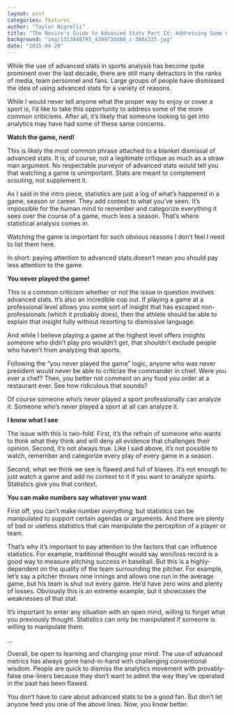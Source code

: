 ```yaml
---
layout: post
categories: features
author: "Taylor Nigrelli"
title: "The Novice's Guide to Advanced Stats Part IX: Addressing Some Common Concerns"
background: "img/1313848795_429473dd80_z-300x225.jpg"
date: "2015-04-20"
---
```


While the use of advanced stats in sports analysis has become quite prominent over the last decade, there are still many detractors in the ranks of media, team personnel and fans. Large groups of people have dismissed the idea of using advanced stats for a variety of reasons.

While I would never tell anyone what the proper way to enjoy or cover a sport is, I’d like to take this opportunity to address some of the more common criticisms. After all, it’s likely that someone looking to get into analytics may have had some of these same concerns.

**Watch the game, nerd!**

This is likely the most common phrase attached to a blanket dismissal of advanced stats. It is, of course, not a legitimate critique as much as a straw man argument. No respectable purveyor of advanced stats would tell you that watching a game is unimportant. Stats are meant to complement scouting, not supplement it.

As I said in the intro piece, statistics are just a log of what’s happened in a game, season or career. They add context to what you’ve seen. It’s impossible for the human mind to remember and categorize everything it sees over the course of a game, much less a season. That’s where statistical analysis comes in.

Watching the game is important for such obvious reasons I don’t feel I need to list them here.

In short: paying attention to advanced stats doesn’t mean you should pay less attention to the game.

**You never played the game!**

This is a common criticism whether or not the issue in question involves advanced stats. It’s also an incredible cop out. If playing a game at a professional level allows you some sort of insight that has escaped non-professionals (which it probably does), then the athlete should be able to explain that insight fully without resorting to dismissive language.

And while I believe playing a game at the highest level offers insights someone who didn’t play pro wouldn’t get, that shouldn’t exclude people who haven’t from analyzing that sports.

Following the “you never played the game” logic, anyone who was never president would never be able to criticize the commander in chief. Were you ever a chef? Then, you better not comment on any food you order at a restaurant ever. See how ridiculous that sounds?

Of course someone who’s never played a sport professionally can analyze it. Someone who’s never played a sport at all can analyze it.

**I know what I see**

The issue with this is two-fold. First, it’s the refrain of someone who wants to think what they think and will deny all evidence that challenges their opinion. Second, it’s not always true. Like I said above, it’s not possible to watch, remember and categorize every play of every game in a season.

Second, what we think we see is flawed and full of biases. It’s not enough to just watch a game and add no context to it if you want to analyze sports. Statistics give you that context.

**You can make numbers say whatever you want**

First off, you can’t make number _everything,_ but statistics can be manipulated to support certain agendas or arguments. And there are plenty of bad or useless statistics that can manipulate the perception of a player or team.

That’s why it’s important to pay attention to the factors that can influence statistics. For example, traditional thought would say won/loss record is a good way to measure pitching success in baseball. But this is a highly-dependent on the quality of the team surrounding the pitcher. For example, let’s say a pitcher throws nine innings and allows one run in the average game, but his team is shut out every game. He’d have zero wins and plenty of losses. Obviously this is an extreme example, but it showcases the weaknesses of that stat.

It’s important to enter any situation with an open mind, willing to forget what you previously thought. Statistics can only be manipulated if someone is willing to manipulate them.

…

Overall, be open to learning and changing your mind. The use of advanced metrics has always gone hand-in-hand with challenging conventional wisdom. People are quick to dismiss the analytics movement with provably-false one-liners because they don’t want to admit the way they’ve operated in the past has been flawed.

You don’t have to care about advanced stats to be a good fan. But don’t let anyone feed you one of the above lines. Now, you know better.

